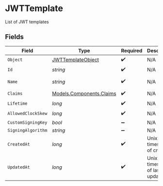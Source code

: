 # JWTTemplate

List of JWT templates


## Fields

| Field                                                             | Type                                                              | Required                                                          | Description                                                       | Example                                                           |
| ----------------------------------------------------------------- | ----------------------------------------------------------------- | ----------------------------------------------------------------- | ----------------------------------------------------------------- | ----------------------------------------------------------------- |
| `Object`                                                          | [JWTTemplateObject](../../Models/Components/JWTTemplateObject.md) | :heavy_check_mark:                                                | N/A                                                               | jwt_template                                                      |
| `Id`                                                              | *string*                                                          | :heavy_check_mark:                                                | N/A                                                               | jt_1234567890abcdef                                               |
| `Name`                                                            | *string*                                                          | :heavy_check_mark:                                                | N/A                                                               | My First JWT Template                                             |
| `Claims`                                                          | [Models.Components.Claims](../../Models/Components/Claims.md)     | :heavy_check_mark:                                                | N/A                                                               | {}                                                                |
| `Lifetime`                                                        | *long*                                                            | :heavy_check_mark:                                                | N/A                                                               | 3600                                                              |
| `AllowedClockSkew`                                                | *long*                                                            | :heavy_check_mark:                                                | N/A                                                               | 5                                                                 |
| `CustomSigningKey`                                                | *bool*                                                            | :heavy_minus_sign:                                                | N/A                                                               | false                                                             |
| `SigningAlgorithm`                                                | *string*                                                          | :heavy_minus_sign:                                                | N/A                                                               | RS256                                                             |
| `CreatedAt`                                                       | *long*                                                            | :heavy_check_mark:                                                | Unix timestamp of creation.<br/>                                  | 1609459200                                                        |
| `UpdatedAt`                                                       | *long*                                                            | :heavy_check_mark:                                                | Unix timestamp of last update.<br/>                               | 1612137600                                                        |